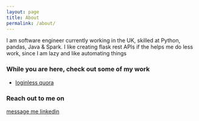 ```yaml
---
layout: page
title: About
permalink: /about/
---
```


I am software engineer currently working in the UK, skilled at Python, pandas, Java & Spark. I like creating flask rest APIs if the helps me do less work, since I am lazy and like automating things

### While you are here, check out some of my work 
- [loginless quora](https://github.com/yackoa/loginless-quora)

### Reach out to me on

[message me linkedin](https://www.linkedin.com/in/yacko-abrams/)
